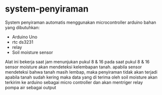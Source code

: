 # system-penyiraman
System penyiraman automatis menggunakan microcontroller arduino
bahan yang dibutuhkan:
- Arduino Uno
- rtc ds3231
- relay
- Soil moisture sensor

Alat ini bekerja saat jam menunjukan pukul 8 & 16
pada saat pukul 8 & 16 sensor moisture akan mendeteksi kelembapan tanah. apabila sensor mendeteksi bahwa tanah masih lembap, maka penyiraman tidak akan terjadi
apabila tanah sudah kering maka data yang di terima oleh soil moisture akan terkirim ke arduino sebagai micro controller dan akan mentriger relay pompa air sebagai output
